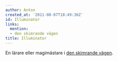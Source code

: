```yaml
---
author: Anton
created_at: '2011-08-07T18:49:36Z'
id: Illuminator
links:
  mention:
  - den skimrande vägen
title: Illuminator
---
```


En lärare eller magimästare i [den skimrande vägen].

  [den skimrande vägen]: den_skimrande_vägen

